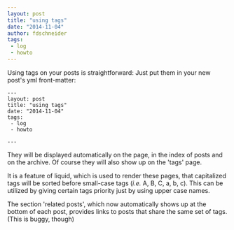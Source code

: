 ```yaml
---
layout: post
title: "using tags"
date: "2014-11-04"
author: fdschneider
tags:
 - log
 - howto
---
```


Using tags on your posts is straightforward: Just put them in your new post's yml front-matter:

```
---
layout: post
title: "using tags"
date: "2014-11-04"
tags:
 - log
 - howto

---

```

They will be displayed automatically on the page, in the index of posts and on the archive. Of course they will also show up on the 'tags' page.

It is a feature of liquid, which is used to render these pages, that capitalized tags will be sorted before small-case tags (*i.e.* A, B, C, a, b, c). This can be utilized by giving certain tags priority just by using upper case names.

The section 'related posts', which now automatically shows up at the bottom of each post, provides links to posts that share the same set of tags. (This is buggy, though) 

